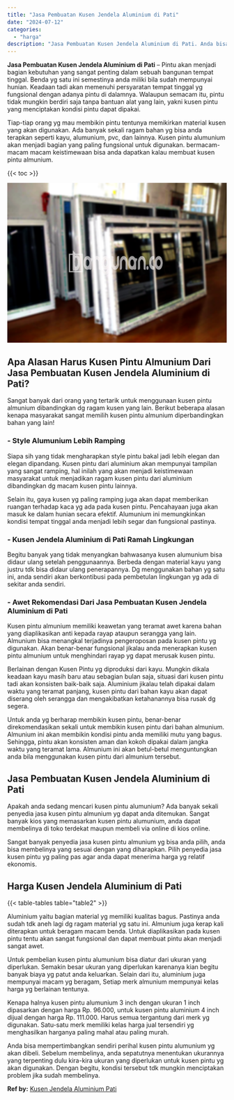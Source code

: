 ```yaml
---
title: "Jasa Pembuatan Kusen Jendela Aluminium di Pati"
date: "2024-07-12"
categories: 
  - "harga"
description: "Jasa Pembuatan Kusen Jendela Aluminium di Pati. Anda bisa mempertimbangkan sendiri perihal kusen pintu alumunium yg akan dibeli. Sebelum membelinya, anda sep..."
---
```


**Jasa Pembuatan Kusen Jendela Aluminium di Pati** – Pintu akan menjadi bagian kebutuhan yang sangat penting dalam sebuah bangunan tempat tinggal. Benda yg satu ini semestinya anda miliki bila sudah mempunyai hunian. Keadaan tadi akan memenuhi persyaratan tempat tinggal yg fungsional dengan adanya pintu di dalamnya. Walaupun semacam itu, pintu tidak mungkin berdiri saja tanpa bantuan alat yang lain, yakni kusen pintu yang menciptakan kondisi pintu dapat dipakai.

Tiap-tiap orang yg mau membikin pintu tentunya memikirkan material kusen yang akan digunakan. Ada banyak sekali ragam bahan yg bisa anda terapkan seperti kayu, alumunium, pvc, dan lainnya. Kusen pintu alumunium akan menjadi bagian yang paling fungsional untuk digunakan. bermacam-macam macam keistimewaan bisa anda dapatkan kalau membuat kusen pintu almunium.

{{< toc >}}

![Jasa Pembuatan Kusen Jendela Aluminium di Pati](/images/harga-kusen-jendela-alumunium-25.png)

## Apa Alasan Harus Kusen Pintu Almunium Dari Jasa Pembuatan Kusen Jendela Aluminium di Pati?

Sangat banyak dari orang yang tertarik untuk menggunaan kusen pintu almunium dibandingkan dg ragam kusen yang lain. Berikut beberapa alasan kenapa masyarakat sangat memilih kusen pintu almunium diperbandingkan bahan yang lain!

### \- Style Alumunium Lebih Ramping

Siapa sih yang tidak mengharapkan style pintu bakal jadi lebih elegan dan elegan dipandang. Kusen pintu dari aluminium akan mempunyai tampilan yang sangat ramping, hal inilah yang akan menjadi keistimewaan masyarakat untuk menjadikan ragam kusen pintu dari aluminium dibandingkan dg macam kusen pintu lainnya.

Selain itu, gaya kusen yg paling ramping juga akan dapat memberikan ruangan terhadap kaca yg ada pada kusen pintu. Pencahayaan juga akan masuk ke dalam hunian secara efektif. Alumunium ini memungkinkan kondisi tempat tinggal anda menjadi lebih segar dan fungsional pastinya.

### \- Kusen Jendela Aluminium di Pati Ramah Lingkungan

Begitu banyak yang tidak menyangkan bahwasanya kusen alumunium bisa didaur ulang setelah penggunaannya. Berbeda dengan material kayu yang justru tdk bisa didaur ulang penerapannya. Dg menggunakan bahan yg satu ini, anda sendiri akan berkontibusi pada pembetulan lingkungan yg ada di sekitar anda sendiri.

### \- Awet Rekomendasi Dari Jasa Pembuatan Kusen Jendela Aluminium di Pati

Kusen pintu almunium memiliki keawetan yang teramat awet karena bahan yang diaplikasikan anti kepada rayap ataupun serangga yang lain. Almunium bisa menangkal terjadinya pengeroposan pada kusen pintu yg digunakan. Akan benar-benar fungsional jikalau anda menerapkan kusen pintu almunium untuk menghindari rayap yg dapat merusak kusen pintu.

Berlainan dengan Kusen Pintu yg diproduksi dari kayu. Mungkin dikala keadaan kayu masih baru atau sebagian bulan saja, situasi dari kusen pintu tadi akan konsisten baik-baik saja. Aluminium jikalau telah dipakai dalam waktu yang teramat panjang, kusen pintu dari bahan kayu akan dapat diserang oleh serangga dan mengakibatkan ketahanannya bisa rusak dg segera.

Untuk anda yg berharap membikin kusen pintu, benar-benar direkomendasikan sekali untuk membikin kusen pintu dari bahan almunium. Almunium ini akan membikin kondisi pintu anda memiliki mutu yang bagus. Sehingga, pintu akan konsisten aman dan kokoh dipakai dalam jangka waktu yang teramat lama. Almunium ini akan betul-betul menguntungkan anda bila menggunakan kusen pintu dari almunium tersebut.

## Jasa Pembuatan Kusen Jendela Aluminium di Pati

Apakah anda sedang mencari kusen pintu alumunium? Ada banyak sekali penyedia jasa kusen pintu almunium yg dapat anda ditemukan. Sangat banyak kios yang memasarkan kusen pintu alumunium, anda dapat membelinya di toko terdekat maupun membeli via online di kios online.

Sangat banyak penyedia jasa kusen pintu almunium yg bisa anda pilih, anda bisa membelinya yang sesuai dengan yang diharapkan. Pilih penyedia jasa kusen pintu yg paling pas agar anda dapat menerima harga yg relatif ekonomis.

## Harga Kusen Jendela Aluminium di Pati

{{< table-tables table="table2" >}}

Aluminium yaitu bagian material yg memiliki kualitas bagus. Pastinya anda sudah tdk aneh lagi dg ragam material yg satu ini. Almunium juga kerap kali diterapkan untuk beragam macam benda. Untuk diaplikasikan pada kusen pintu tentu akan sangat fungsional dan dapat membuat pintu akan menjadi sangat awet.

Untuk pembelian kusen pintu alumunium bisa diatur dari ukuran yang diperlukan. Semakin besar ukuran yang diperlukan karenanya kian begitu banyak biaya yg patut anda keluarkan. Selain dari itu, aluminium juga mempunyai macam yg beragam, Setiap merk almunium mempunyai kelas harga yg berlainan tentunya.

Kenapa halnya kusen pintu alumunium 3 inch dengan ukuran 1 inch dipasarkan dengan harga Rp. 96.000, untuk kusen pintu aluminium 4 inch dijual dengan harga Rp. 111.000. Harus semua tergantung dari merk yg digunakan. Satu-satu merk memiliki kelas harga jual tersendiri yg menghasilkan harganya paling mahal atau paling murah.

Anda bisa mempertimbangkan sendiri perihal kusen pintu alumunium yg akan dibeli. Sebelum membelinya, anda sepatutnya menentukan ukurannya yang terpenting dulu kira-kira ukuran yang diperlukan untuk kusen pintu yg akan digunakan. Dengan begitu, kondisi tersebut tdk mungkin menciptakan problem jika sudah membelinya.

**Ref by:** [Kusen Jendela Aluminium Pati](https://id.wikipedia.org/wiki/Kusen)

